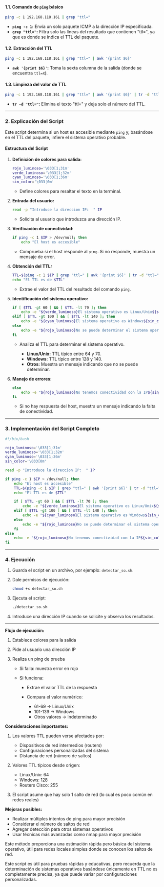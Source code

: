 #### **1.1. Comando de `ping` básico**

```bash
ping -c 1 192.168.118.161 | grep "ttl="
```

- **`ping -c 1`:** Envía un solo paquete ICMP a la dirección IP especificada.
- **`grep "ttl="`:** Filtra solo las líneas del resultado que contienen "ttl=", ya que es donde se indica el TTL del paquete.

#### **1.2. Extracción del TTL**

```bash
ping -c 1 192.168.118.161 | grep "ttl=" | awk '{print $6}'
```

- **`awk '{print $6}'`:** Toma la sexta columna de la salida (donde se encuentra `ttl=X`).

#### **1.3. Limpieza del valor de TTL**

```bash
ping -c 1 192.168.118.161 | grep "ttl=" | awk '{print $6}' | tr -d "ttl="
```

- **`tr -d "ttl="`:** Elimina el texto "ttl=" y deja solo el número del TTL.

---

### **2. Explicación del Script**

Este script determina si un host es accesible mediante `ping` y, basándose en el TTL del paquete, infiere el sistema operativo probable.

#### **Estructura del Script**

1. **Definición de colores para salida:**
    
    ```bash
    rojo_luminoso='\033[1;31m'
    verde_luminoso='\033[1;32m'
    cyan_luminoso='\033[1;36m'
    sin_color='\033[0m'
    ```
    
    - Define colores para resaltar el texto en la terminal.
    
1. **Entrada del usuario:**
    
    ```bash
    read -p "Introduce la direccion IP:  " IP
    ```
    
    - Solicita al usuario que introduzca una dirección IP.
    
1. **Verificación de conectividad:**
    
    ```bash
    if ping -c 1 $IP > /dev/null; then
        echo "El host es accesible"
    ```
    
    - Comprueba si el host responde al `ping`. Si no responde, muestra un mensaje de error.
    
1. **Obtención del TTL:**
    
    ```bash
    TTL=$(ping -c 1 $IP | grep "ttl=" | awk '{print $6}' | tr -d "ttl=")
    echo "El TTL es de $TTL"
    ```
    
    - Extrae el valor del TTL del resultado del comando `ping`.
    
1. **Identificación del sistema operativo:**
    
    ```bash
    if [ $TTL -gt 60 ] && [ $TTL -lt 70 ]; then
        echo -e "${verde_luminoso}El sistema operativo es Linux/Unix${sin_color}"
    elif [ $TTL -gt 100 ] && [ $TTL -lt 140 ]; then
        echo -e "${cyan_luminoso}El sistema operativo es Windows${sin_color}"
    else
        echo -e "${rojo_luminoso}No se puede determinar el sistema operativo${sin_color}"
    fi
    ```
    
    - Analiza el TTL para determinar el sistema operativo.
    
        - **Linux/Unix:** TTL típico entre 64 y 70.
        - **Windows:** TTL típico entre 128 y 140.
        - **Otros:** Muestra un mensaje indicando que no se puede determinar.
    
1. **Manejo de errores:**
    
    ```bash
    else
        echo -e "${rojo_luminoso}No tenemos conectividad con la IP${sin_color}"
    fi
    ```
    
    - Si no hay respuesta del host, muestra un mensaje indicando la falta de conectividad.

---

### **3. Implementación del Script Completo**

```bash
#!/bin/bash

rojo_luminoso='\033[1;31m'
verde_luminoso='\033[1;32m'
cyan_luminoso='\033[1;36m'
sin_color='\033[0m'

read -p "Introduce la direccion IP:  " IP

if ping -c 1 $IP > /dev/null; then
    echo "El host es accesible"
    TTL=$(ping -c 1 $IP | grep "ttl=" | awk '{print $6}' | tr -d "ttl=")
    echo "El TTL es de $TTL"

    if [ $TTL -gt 60 ] && [ $TTL -lt 70 ]; then
        echo -e "${verde_luminoso}El sistema operativo es Linux/Unix${sin_color}"
    elif [ $TTL -gt 100 ] && [ $TTL -lt 140 ]; then
        echo -e "${cyan_luminoso}El sistema operativo es Windows${sin_color}"
    else
        echo -e "${rojo_luminoso}No se puede determinar el sistema operativo${sin_color}"
    fi
else
    echo -e "${rojo_luminoso}No tenemos conectividad con la IP${sin_color}"
fi
```

---

### **4. Ejecución**

1. Guarda el script en un archivo, por ejemplo: `detectar_so.sh`.
2. Dale permisos de ejecución:
    
    ```bash
    chmod +x detectar_so.sh
    ```
    
3. Ejecuta el script:
    
    ```bash
    ./detectar_so.sh
    ```
    
4. Introduce una dirección IP cuando se solicite y observa los resultados.

---

**Flujo de ejecución:**

1. Establece colores para la salida
2. Pide al usuario una dirección IP
3. Realiza un ping de prueba

   - Si falla: muestra error en rojo

   - Si funciona:
   
      - Extrae el valor TTL de la respuesta
      
      - Compara el valor numérico:
      
        * 61-69 → Linux/Unix
        * 101-139 → Windows
        * Otros valores → Indeterminado

**Consideraciones importantes:**

1. Los valores TTL pueden verse afectados por:

   - Dispositivos de red intermedios (routers)
   - Configuraciones personalizadas del sistema
   - Distancia de red (número de saltos)

3. Valores TTL típicos desde origen:

   - Linux/Unix: 64
   - Windows: 128
   - Routers Cisco: 255

5. El script asume que hay solo 1 salto de red (lo cual es poco común en redes reales)

**Mejoras posibles:**

- Realizar múltiples intentos de ping para mayor precisión
- Considerar el número de saltos de red
- Agregar detección para otros sistemas operativos
- Usar técnicas más avanzadas como nmap para mayor precisión

Este método proporciona una estimación rápida pero básica del sistema operativo, útil para redes locales simples donde se conocen los saltos de red.

Este script es útil para pruebas rápidas y educativas, pero recuerda que la determinación de sistemas operativos basándose únicamente en TTL no es completamente precisa, ya que puede variar por configuraciones personalizadas.